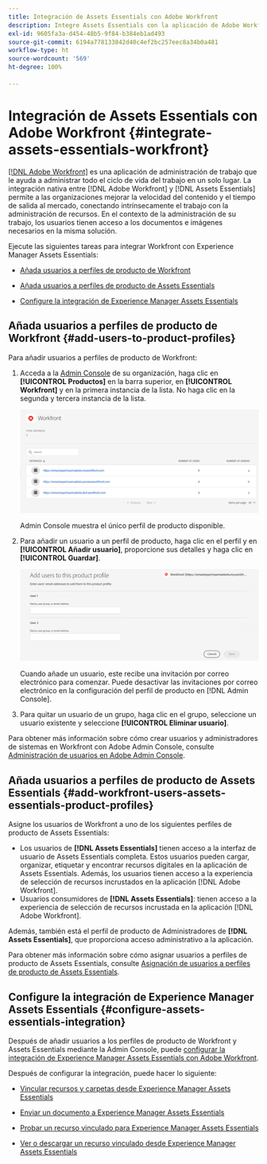 ```yaml
---
title: Integración de Assets Essentials con Adobe Workfront
description: Integre Assets Essentials con la aplicación de Adobe Workfront para poder acceder al repositorio de Assets Essentials dentro de la aplicación Workfront.
exl-id: 9605fa3a-d454-48b5-9f84-b384eb1ad493
source-git-commit: 6194a778133842d40c4ef2bc257eec8a34b0a481
workflow-type: ht
source-wordcount: '569'
ht-degree: 100%

---
```


# Integración de Assets Essentials con Adobe Workfront {#integrate-assets-essentials-workfront}

[[!DNL Adobe Workfront]](https://www.workfront.com/) es una aplicación de administración de trabajo que le ayuda a administrar todo el ciclo de vida del trabajo en un solo lugar. La integración nativa entre [!DNL Adobe Workfront] y [!DNL Assets Essentials] permite a las organizaciones mejorar la velocidad del contenido y el tiempo de salida al mercado, conectando intrínsecamente el trabajo con la administración de recursos. En el contexto de la administración de su trabajo, los usuarios tienen acceso a los documentos e imágenes necesarios en la misma solución.

Ejecute las siguientes tareas para integrar Workfront con Experience Manager Assets Essentials:

* [Añada usuarios a perfiles de producto de Workfront](#add-users-to-product-profiles)

* [Añada usuarios a perfiles de producto de Assets Essentials](#add-workfront-users-assets-essentials-product-profiles)

* [Configure la integración de Experience Manager Assets Essentials](#configure-assets-essentials-integration)

## Añada usuarios a perfiles de producto de Workfront {#add-users-to-product-profiles}

Para añadir usuarios a perfiles de producto de Workfront:

1. Acceda a la [Admin Console](https://adminconsole.adobe.com) de su organización, haga clic en **[!UICONTROL Productos]** en la barra superior, en **[!UICONTROL Workfront]** y en la primera instancia de la lista. No haga clic en la segunda y tercera instancia de la lista.

   ![Perfil de administrador de Admin Console](assets/workfront-instances.png)

   Admin Console muestra el único perfil de producto disponible.

1. Para añadir un usuario a un perfil de producto, haga clic en el perfil y en **[!UICONTROL Añadir usuario]**, proporcione sus detalles y haga clic en **[!UICONTROL Guardar]**.

   ![Adición de perfil de administrador de usuarios](assets/add-users-workfront.png)

   Cuando añade un usuario, este recibe una invitación por correo electrónico para comenzar. Puede desactivar las invitaciones por correo electrónico en la configuración del perfil de producto en [!DNL Admin Console].

1. Para quitar un usuario de un grupo, haga clic en el grupo, seleccione un usuario existente y seleccione **[!UICONTROL Eliminar usuario]**.

Para obtener más información sobre cómo crear usuarios y administradores de sistemas en Workfront con Adobe Admin Console, consulte [Administración de usuarios en Adobe Admin Console](https://one.workfront.com/s/document-item?bundleId=the-new-workfront-experience&amp;topicId=Content%2FAdministration_and_Setup%2FAdd_users%2FCreate_and_manage_users%2Fadmin-console.htm&amp;_LANG=enus).

## Añada usuarios a perfiles de producto de Assets Essentials {#add-workfront-users-assets-essentials-product-profiles}

Asigne los usuarios de Workfront a uno de los siguientes perfiles de producto de Assets Essentials:

* Los usuarios de **[!DNL Assets Essentials]** tienen acceso a la interfaz de usuario de Assets Essentials completa. Estos usuarios pueden cargar, organizar, etiquetar y encontrar recursos digitales en la aplicación de Assets Essentials. Además, los usuarios tienen acceso a la experiencia de selección de recursos incrustados en la aplicación [!DNL Adobe Workfront].
* Usuarios consumidores de **[!DNL Assets Essentials]**: tienen acceso a la experiencia de selección de recursos incrustada en la aplicación [!DNL Adobe Workfront].

Además, también está el perfil de producto de Administradores de **[!DNL Assets Essentials]**, que proporciona acceso administrativo a la aplicación.

Para obtener más información sobre cómo asignar usuarios a perfiles de producto de Assets Essentials, consulte [Asignación de usuarios a perfiles de producto de Assets Essentials](deploy-administer.md#add-users-to-product-profiles).

## Configure la integración de Experience Manager Assets Essentials {#configure-assets-essentials-integration}

Después de añadir usuarios a los perfiles de producto de Workfront y Assets Essentials mediante la Admin Console, puede [configurar la integración de Experience Manager Assets Essentials con Adobe Workfront](https://one.workfront.com/s/document-item?bundleId=the-new-workfront-experience&amp;topicId=Content%2FDocuments%2FAdobe_Workfront_for_Experience_Manager_Assets_Essentials%2F_workfront-for-aem-asset-essentials.htm).

Después de configurar la integración, puede hacer lo siguiente:

* [Vincular recursos y carpetas desde Experience Manager Assets Essentials](https://one.workfront.com/s/document-item?bundleId=the-new-workfront-experience&amp;topicId=Content%2FDocuments%2FAdobe_Workfront_for_Experience_Manager_Assets_Essentials%2Flink-to-aem.htm&amp;_LANG=enus)

* [Enviar un documento a Experience Manager Assets Essentials](https://one.workfront.com/s/document-item?bundleId=the-new-workfront-experience&amp;topicId=Content%2FDocuments%2FAdobe_Workfront_for_Experience_Manager_Assets_Essentials%2Fsend-to-aem.htm&amp;_LANG=enus)

* [Probar un recurso vinculado para Experience Manager Assets Essentials](https://one.workfront.com/s/document-item?bundleId=the-new-workfront-experience&amp;topicId=Content%2FDocuments%2FAdobe_Workfront_for_Experience_Manager_Assets_Essentials%2Fproof-linked-asset-aem.htm)

* [Ver o descargar un recurso vinculado desde Experience Manager Assets Essentials](https://one.workfront.com/s/document-item?bundleId=the-new-workfront-experience&amp;topicId=Content%2FDocuments%2FAdobe_Workfront_for_Experience_Manager_Assets_Essentials%2Fview-download-asset.htm)
